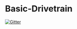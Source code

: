 # Basic-Drivetrain

[![Gitter](https://badges.gitter.im/FRC-Team-1716/Basic-Drivetrain.svg)](https://gitter.im/FRC-Team-1716/Basic-Drivetrain?utm_source=badge&utm_medium=badge&utm_campaign=pr-badge&utm_content=badge)